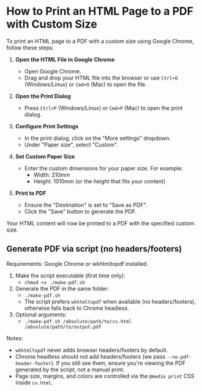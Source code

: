 # How to Print an HTML Page to a PDF with Custom Size

To print an HTML page to a PDF with a custom size using Google Chrome, follow these steps:

1. **Open the HTML File in Google Chrome**
    - Open Google Chrome.
    - Drag and drop your HTML file into the browser or use `Ctrl+O` (Windows/Linux) or `Cmd+O` (Mac) to open the file.

2. **Open the Print Dialog**
    - Press `Ctrl+P` (Windows/Linux) or `Cmd+P` (Mac) to open the print dialog.

3. **Configure Print Settings**
    - In the print dialog, click on the "More settings" dropdown.
    - Under "Paper size", select "Custom".

4. **Set Custom Paper Size**
    - Enter the custom dimensions for your paper size. For example:
      - Width: 210mm
      - Height: 1010mm (or the height that fits your content)

5. **Print to PDF**
    - Ensure the "Destination" is set to "Save as PDF".
    - Click the "Save" button to generate the PDF.

Your HTML content will now be printed to a PDF with the specified custom size.

## Generate PDF via script (no headers/footers)

Requirements: Google Chrome or wkhtmltopdf installed.

1. Make the script executable (first time only):
   - `chmod +x ./make-pdf.sh`
2. Generate the PDF in the same folder:
   - `./make-pdf.sh`
   - The script prefers `wkhtmltopdf` when available (no headers/footers), otherwise falls back to Chrome headless.
3. Optional arguments:
   - `./make-pdf.sh /absolute/path/to/cv.html /absolute/path/to/output.pdf`

Notes:
- `wkhtmltopdf` never adds browser headers/footers by default.
- Chrome headless should not add headers/footers (we pass `--no-pdf-header-footer`). If you still see them, ensure you're viewing the PDF generated by the script, not a manual print.
- Page size, margins, and colors are controlled via the `@media print` CSS inside `cv.html`.
